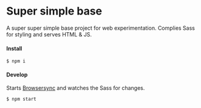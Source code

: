 # Super simple base 
A super super simple base project for web experimentation. Complies Sass for styling and serves HTML & JS. 

#### Install 
```
$ npm i  
```

#### Develop
Starts [Browsersync](http://browsersync.io/) and watches the Sass for changes. 
```
$ npm start
```
